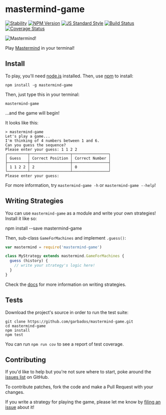 # mastermind-game

[![Stability](https://img.shields.io/badge/stability-stable-green.svg?style=flat-square)](https://nodejs.org/api/documentation.html#documentation_stability_index)
[![NPM Version](https://img.shields.io/npm/v/mastermind-game.svg?style=flat-square)](https://www.npmjs.com/package/mastermind-game)
[![JS Standard Style](https://img.shields.io/badge/code%20style-standard-brightgreen.svg?style=flat-square)](https://github.com/feross/standard)
[![Build Status](https://img.shields.io/travis/garbados/mastermind-game/master.svg?style=flat-square)](https://travis-ci.org/garbados/mastermind-game)
[![Coverage Status](https://img.shields.io/coveralls/github/garbados/mastermind-game/master.svg?style=flat-square)](https://coveralls.io/github/garbados/mastermind-game?branch=master)

![Mastermind!](https://upload.wikimedia.org/wikipedia/commons/2/2d/Mastermind.jpg)

Play [Mastermind](https://en.wikipedia.org/wiki/Mastermind_%28board_game%29) in your terminal!

## Install

To play, you'll need [node.js](https://nodejs.org/) installed. Then, use [npm](https://www.npmjs.com/) to install:

	npm install -g mastermind-game

Then, just type this in your terminal:

	mastermind-game

...and the game will begin!

It looks like this:

```
> mastermind-game
Let's play a game...
I'm thinking of 4 numbers between 1 and 6.
Can you guess the sequence?
Please enter your guess: 1 1 2 2
┌─────────┬──────────────────┬────────────────┐
│ Guess   │ Correct Position │ Correct Number │
├─────────┼──────────────────┼────────────────┤
│ 1 1 2 2 │ 2                │ 0              │
└─────────┴──────────────────┴────────────────┘
Please enter your guess:
```

For more information, try `mastermind-game -h` or `mastermind-game --help`!

## Writing Strategies

You can use `mastermind-game` as a module and write your own strategies! Install it like so:

  npm install --save mastermind-game

Then, sub-class `GameForMachines` and implement `.guess()`:

```javascript
var mastermind = require('mastermind-game')

class MyStrategy extends mastermind.GameForMachines {
  guess (history) {
    // write your strategy's logic here!
  }
}
```

Check the [docs](https://garbados.github.io/mastermind-game) for more information on writing strategies.

## Tests

Download the project's source in order to run the test suite:

	git clone https://github.com/garbados/mastermind-game.git
	cd mastermind-game
	npm install
	npm test

You can run `npm run cov` to see a report of test coverage.

## Contributing

If you'd like to help but you're not sure where to start, poke around the [issues list](https://github.com/garbados/mastermind-game/issues) on GitHub.

To contribute patches, fork the code and make a Pull Request with your changes.

If you write a strategy for playing the game, please let me know by [filing an issue](https://github.com/garbados/mastermind-game/issues/new) about it!
